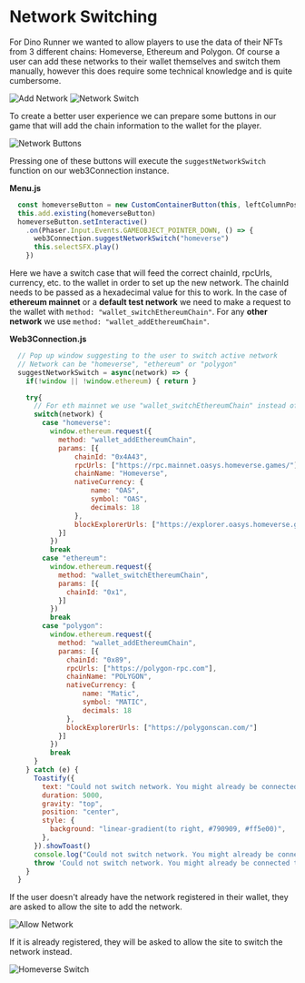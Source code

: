 ---
---

# Network Switching

For Dino Runner we wanted to allow players to use the data of their NFTs from 3 different chains: Homeverse, Ethereum and Polygon.
Of course a user can add these networks to their wallet themselves and switch them manually, however this does require some technical knowledge and is quite cumbersome.

![Add Network](/img/docs/techdocs/sample-game/game-add-network.png)
![Network Switch](/img/docs/techdocs/sample-game/game-network-switch.png)

To create a better user experience we can prepare some buttons in our game that will add the chain information to the wallet for the player.

![Network Buttons](/img/docs/techdocs/sample-game/game-network-buttons.png)

Pressing one of these buttons will execute the `suggestNetworkSwitch` function on our web3Connection instance.

**Menu.js**

``` javascript
  const homeverseButton = new CustomContainerButton(this, leftColumnPos, 400, 'buttonHomeverseUp', 'buttonHomeverseDown', 1)
  this.add.existing(homeverseButton)
  homeverseButton.setInteractive()
    .on(Phaser.Input.Events.GAMEOBJECT_POINTER_DOWN, () => {
      web3Connection.suggestNetworkSwitch("homeverse")
      this.selectSFX.play()
    })
```

Here we have a switch case that will feed the correct chainId, rpcUrls, currency, etc. to the wallet in order to set up the new network. The chainId needs to be passed as a hexadecimal value for this to work.
In the case of **ethereum mainnet** or a **default test network** we need to make a request to the wallet with `method: "wallet_switchEthereumChain"`.
For any **other network** we use `method: "wallet_addEthereumChain"`.

**Web3Connection.js**

``` javascript
  // Pop up window suggesting to the user to switch active network
  // Network can be "homeverse", "ethereum" or "polygon"
  suggestNetworkSwitch = async(network) => {
    if(!window || !window.ethereum) { return }

    try{
      // For eth mainnet we use "wallet_switchEthereumChain" instead of "wallet_addEthereumChain"
      switch(network) {
        case "homeverse":
          window.ethereum.request({
            method: "wallet_addEthereumChain",
            params: [{
                chainId: "0x4A43",
                rpcUrls: ["https://rpc.mainnet.oasys.homeverse.games/"],
                chainName: "Homeverse",
                nativeCurrency: {
                    name: "OAS",
                    symbol: "OAS",
                    decimals: 18
                },
                blockExplorerUrls: ["https://explorer.oasys.homeverse.games/"]
            }]
          })
          break
        case "ethereum":
          window.ethereum.request({
            method: "wallet_switchEthereumChain",
            params: [{
              chainId: "0x1",
            }]
          })
          break
        case "polygon":
          window.ethereum.request({
            method: "wallet_addEthereumChain",
            params: [{
              chainId: "0x89",
              rpcUrls: ["https://polygon-rpc.com"],
              chainName: "POLYGON",
              nativeCurrency: {
                  name: "Matic",
                  symbol: "MATIC",
                  decimals: 18
              },
              blockExplorerUrls: ["https://polygonscan.com/"]
            }]
          })
          break 
      }  
    } catch (e) {
      Toastify({
        text: "Could not switch network. You might already be connected to this network or your browser only support manual network switching.",
        duration: 5000,
        gravity: "top",
        position: "center",
        style: {
          background: "linear-gradient(to right, #790909, #ff5e00)",
        },
      }).showToast()
      console.log("Could not switch network. You might already be connected to this network or your browser only support manual network switching.")
      throw 'Could not switch network. You might already be connected to this network or your browser only support manual network switching.'
    }
  }
```

If the user doesn't already have the network registered in their wallet, they are asked to allow the site to add the network.

![Allow Network](/img/docs/techdocs/sample-game/game-allow-network.png)

If it is already registered, they will be asked to allow the site to switch the network instead.

![Homeverse Switch](/img/docs/techdocs/sample-game/game-switch-homeverse.png)
